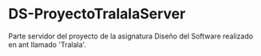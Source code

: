# DS-ProyectoTralalaServer
Parte servidor del proyecto de la asignatura Diseño del Software realizado en ant llamado 'Tralala'.

